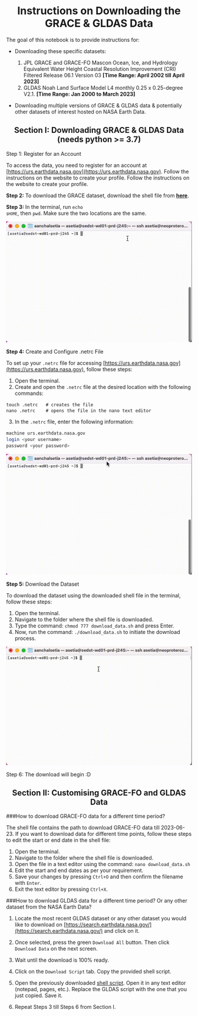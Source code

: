<div align="center">
  <h1>Instructions on Downloading the GRACE & GLDAS Data</h1>
</div>

The goal of this notebook is to provide instructions for:

- Downloading these specific datasets:
  1. JPL GRACE and GRACE-FO Mascon Ocean, Ice, and Hydrology Equivalent Water Height Coastal Resolution Improvement (CRI) Filtered Release 06.1 Version 03
     **[Time Range: April 2002 till April 2023]**
  2. GLDAS Noah Land Surface Model L4 monthly 0.25 x 0.25-degree V2.1.
     **[Time Range: Jan 2000 to March 2023]**

- Downloading multiple versions of GRACE & GLDAS data & potentially other datasets of interest hosted on NASA Earth Data.


<div align="center">
  <h2>Section I: Downloading GRACE & GLDAS Data (needs python >= 3.7)</h1>
</div>

Step 1: Register for an Account  

To access the data, you need to register for an account at [https://urs.earthdata.nasa.gov](https://urs.earthdata.nasa.gov). Follow the instructions on the website to create your profile. Follow the instructions on the website to create your profile.

  <b>Step 2:</b> To download the GRACE dataset, download the shell file from <a href="https://github.com/uwescience/DSSG2023-Groundwater/blob/main/scripts/data/download_data.sh"><b>here</b></a>.

 <b>Step 3: </b> In the terminal, run <code>echo `$HOME`</code>, then <code>pwd</code>. Make sure the two locations are the same.
 
 <img src="images/Step3.gif">
 
<b>Step 4:</b>  Create and Configure .netrc File

To set up your `.netrc` file for accessing [https://urs.earthdata.nasa.gov](https://urs.earthdata.nasa.gov), follow these steps:

1. Open the terminal.
2. Create and open the `.netrc` file at the desired location with the following commands:

```bash{style="background-color: #f0f0f0"}
touch .netrc   # creates the file
nano .netrc    # opens the file in the nano text editor
```

3. In the `.netrc` file, enter the following information:

```bash
machine urs.earthdata.nasa.gov
login <your username>
password <your password>
```


<img src="images/Step4.gif">

<b>Step 5:</b>  Download the Dataset

To download the dataset using the downloaded shell file in the terminal, follow these steps:

1. Open the terminal.
2. Navigate to the folder where the shell file is downloaded.
3. Type the command: `chmod 777 download_data.sh` and press Enter.
4. Now, run the command: `./download_data.sh` to initiate the download process.

<img src="images/Step5.gif">

Step 6: The download will begin :D


<div align="center">
  <h2>Section II: Customising GRACE-FO and GLDAS Data</h1>
</div>


###How to download GRACE-FO data for a different time period?

The shell file contains the path to download GRACE-FO data till 2023-06-23. If you want to download data for different time points, follow these steps to edit the start or end date in the shell file:

1. Open the terminal.
2. Navigate to the folder where the shell file is downloaded.
3. Open the file in a text editor using the command: `nano download_data.sh`
4. Edit the start and end dates as per your requirement.
5. Save your changes by pressing `Ctrl+O` and then confirm the filename with `Enter`.
6. Exit the text editor by pressing `Ctrl+X`.



###How to download GLDAS data for a different time period? Or any other dataset from the NASA Earth Data?

1. Locate the most recent GLDAS dataset or any other dataset you would like to download on [https://search.earthdata.nasa.gov/](https://search.earthdata.nasa.gov/) and click on it.

2. Once selected, press the green `Download All` button. Then click `Download Data` on the next screen.

3. Wait until the download is 100% ready.

4. Click on the `Download Script` tab. Copy the provided shell script.

5. Open the previously downloaded [shell script](https://github.com/uwescience/DSSG2023-Groundwater/blob/main/scripts/data/download_data.sh). Open it in any text editor (notepad, pages, etc.). Replace the GLDAS script with the one that you just copied. Save it.

6. Repeat Steps 3 till Steps 6 from Section I.
